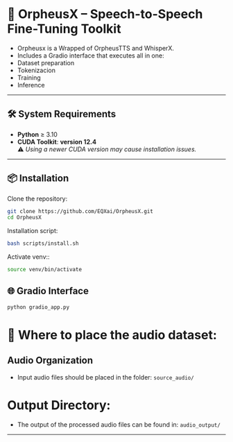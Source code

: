# 🚀 OrpheusX – Speech-to-Speech Fine-Tuning Toolkit

- Orpheusx is a Wrapped of OrpheusTTS and WhisperX.
- Includes a Gradio interface that executes all in one: 
- Dataset preparation
- Tokenizacion
- Training
- Inference

---

## 🛠️ System Requirements

- **Python** ≥ 3.10    
- **CUDA Toolkit**: **version 12.4**  
  ⚠️ *Using a newer CUDA version may cause installation issues.*

---

## 📦 Installation

Clone the repository:

```bash
git clone https://github.com/EQXai/OrpheusX.git
cd OrpheusX
```

Installation script:

```bash
bash scripts/install.sh
```

Activate venv::

```bash
source venv/bin/activate
```


## 🌐 Gradio Interface


```bash
python gradio_app.py
```


# 📁 Where to place the audio dataset:

##  Audio Organization

- Input audio files should be placed in the folder: `source_audio/`

#  Output Directory:

- The output of the processed audio files can be found in: `audio_output/`
  
---
